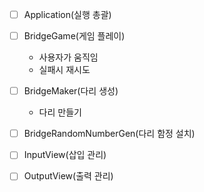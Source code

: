 - [ ] Application(실행 총괄)

- [ ] BridgeGame(게임 플레이)
   - 사용자가 움직임
   - 실패시 재시도
- [ ] BridgeMaker(다리 생성)
    - 다리 만들기
- [ ] BridgeRandomNumberGen(다리 함정 설치)

- [ ] InputView(삽입 관리)

- [ ] OutputView(출력 관리)


 